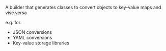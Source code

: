 A builder that generates classes to convert objects to key-value maps and vise versa 

e.g. for:
* JSON conversions
* YAML conversions 
* Key-value storage libraries
